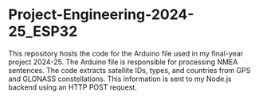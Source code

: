 # Project-Engineering-2024-25_ESP32

This repository hosts the code for the Arduino file used in my final-year project 2024-25. The Arduino file is responsible for processing NMEA sentences. The code extracts satellite IDs, types, and countries from GPS and GLONASS constellations. This information is sent to my Node.js backend using an HTTP POST request.

